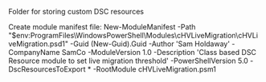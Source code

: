 Folder for storing custom DSC resources

Create module manifest file:
New-ModuleManifest -Path "$env:ProgramFiles\WindowsPowerShell\Modules\cHVLiveMigration\cHVLiveMigration.psd1" -Guid (New-Guid).Guid -Author 'Sam Holdaway' -CompanyName SamCo -ModuleVersion 1.0 -Description 'Class based DSC Resource module to set live migration threshold' -PowerShellVersion 5.0 -DscResourcesToExport * -RootModule cHVLiveMigration.psm1

